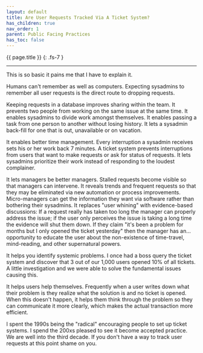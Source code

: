 ```yaml
---
layout: default
title: Are User Requests Tracked Via A Ticket System?
has_children: true
nav_order: 1
parent: Public Facing Practices
has_toc: false
---
```


{{ page.title }}
{: .fs-7 }

---

This is so basic it pains me that I have to explain it.

Humans can't remember as well as computers. Expecting sysadmins to
remember all user requests is the direct route to dropping requests.

Keeping requests in a database improves sharing within the team. It
prevents two people from working on the same issue at the same time.
It enables sysadmins to divide work amongst themselves. It enables
passing a task from one person to another without losing history. It
lets a sysadmin back-fill for one that is out, unavailable or on
vacation.

It enables better time management. Every interruption a sysadmin
receives sets his or her work back 7 minutes. A ticket system prevents
interruptions from users that want to make requests or ask for status
of requests. It lets sysadmins prioritize their work instead of
responding to the loudest complainer.

It lets managers be better managers. Stalled requests become visible
so that managers can intervene. It reveals trends and frequent
requests so that they may be eliminated via new automation or process
improvements. Micro-managers can get the information they want via
software rather than bothering their sysadmins. It replaces "user
whining" with evidence-based discussions: If a request really has
taken too long the manager can properly address the issue; if the user
only perceives the issue is taking a long time the evidence will shut
them down. If they claim "it's been a problem for months but I only
opened the ticket yesterday" then the manager has an... opportunity to
educate the user about the non-existence of time-travel, mind-reading,
and other supernatural powers.

It helps you identify systemic problems. I once had a boss query the
ticket system and discover that 3 out of our 1,000 users opened 10% of
all tickets. A little investigation and we were able to solve the
fundamental issues causing this.

It helps users help themselves. Frequently when a user writes down
what their problem is they realize what the solution is and no ticket
is opened. When this doesn't happen, it helps them think through the
problem so they can communicate it more clearly, which makes the
actual transaction more efficient.

I spent the 1990s being the "radical" encouraging people to set up
ticket systems. I spend the 200xs pleased to see it become accepted
practice. We are well into the third decade. If you don't have a way
to track user requests at this point shame on you.
